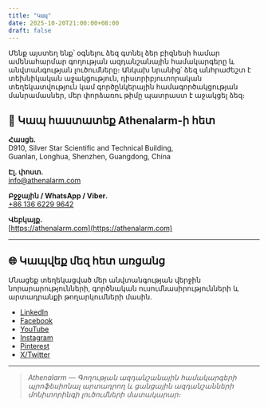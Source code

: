 ```yaml
---
title: "Կապ"
date: 2025-10-20T21:00:00+08:00
draft: false
---
```


Մենք այստեղ ենք՝ օգնելու ձեզ գտնել ձեր բիզնեսի համար ամենահարմար գողության ազդանշանային համակարգերը և անվտանգության լուծումները։ Անկախ նրանից՝ ձեզ անհրաժեշտ է տեխնիկական աջակցություն, դիստրիբյուտորական տեղեկատվություն կամ գործընկերային համագործակցության մանրամասներ, մեր փորձառու թիմը պատրաստ է աջակցել ձեզ։

## 📍 Կապ հաստատեք Athenalarm-ի հետ

**Հասցե․**  
D910, Silver Star Scientific and Technical Building,  
Guanlan, Longhua, Shenzhen, Guangdong, China  

**Էլ. փոստ․**  
[info@athenalarm.com](mailto:info@athenalarm.com)

**Բջջային / WhatsApp / Viber․**  
[+86 136 6229 9642](https://api.whatsapp.com/send?phone=8613662299642)

**Վեբկայք․**  
[https://athenalarm.com](https://athenalarm.com)

---

## 🌐 Կապվեք մեզ հետ առցանց

Մնացեք տեղեկացված մեր անվտանգության վերջին նորարարությունների, գործնական ուսումնասիրությունների և արտադրանքի թողարկումների մասին․

- [LinkedIn](https://www.linkedin.com/company/athenalarm)
- [Facebook](https://www.facebook.com/athenalarm)
- [YouTube](https://www.youtube.com/@athenalarm3663)
- [Instagram](https://www.instagram.com/athenalarm)
- [Pinterest](https://www.pinterest.com/athenalarm/)
- [X/Twitter](https://x.com/Athenalarm)

---

> _Athenalarm — Գողության ազդանշանային համակարգերի պրոֆեսիոնալ արտադրող և ցանցային ազդանշանների մոնիտորինգի լուծումների մատակարար։_